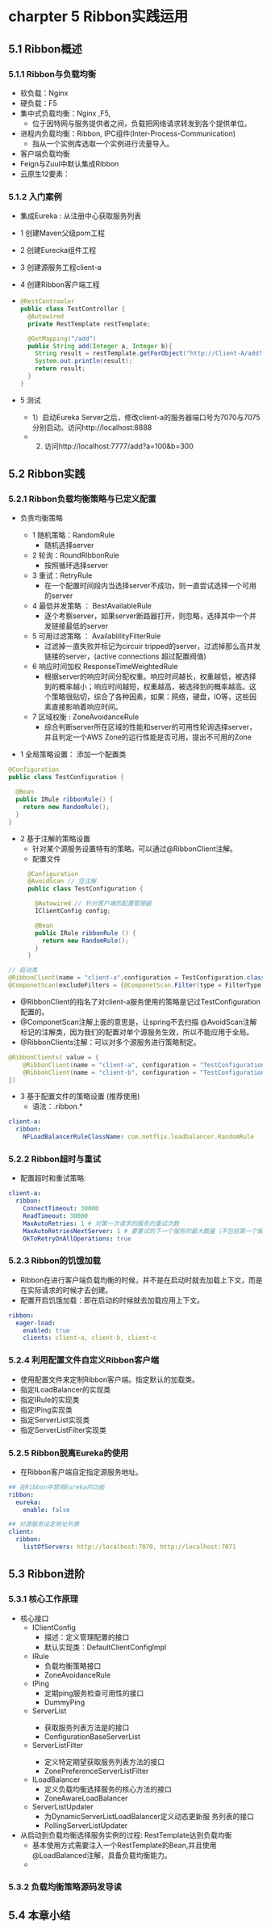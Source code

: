 # charpter 5 Ribbon实践运用

## 5.1 Ribbon概述

### 5.1.1 Ribbon与负载均衡

- 软负载：Nginx
- 硬负载：F5
- 集中式负载均衡：Nginx ,F5,
  - 位于因特网与服务提供者之间，负载把网络请求转发到各个提供单位。
- 进程内负载均衡：Ribbon, IPC组件(Inter-Process-Communication)
  - 指从一个实例库选取一个实例进行流量导入。
- 客户端负载均衡
- Feign与Zuul中默认集成Ribbon
- 云原生12要素：

### 5.1.2 入门案例

- 集成Eureka : 从注册中心获取服务列表

- 1 创建Maven父级pom工程

- 2 创建Eurecka组件工程

- 3 创建源服务工程client-a

- 4 创建Ribbon客户端工程

- ```java
  @RestControoler
  public class TestController {
    @Autowired
    private RestTemplate restTemplate;

    @GetMapping("/add")
    public String add(Integer a, Integer b){
      String result = restTemplate.getForObject("http://Client-A/add?a=" + a + "&b=" + b, String.class);
      System.out.println(result);
      return result;
    }
  }
  ```

- 5 测试

  - 1）启动Eureka Server之后，修改client-a的服务器端口号为7070与7075分别启动。访问http://localhost:8888
  - 2) 访问http://localhost:7777/add?a=100&b=300

## 5.2 Ribbon实践

### 5.2.1 Ribbon负载均衡策略与已定义配置

- 负责均衡策略
  - 1 随机策略：RandomRule
    - 随机选择server
  - 2 轮询：RoundRibbonRule
    - 按照循环选择server
  - 3 重试：RetryRule
    - 在一个配置时间段内当选择server不成功，则一直尝试选择一个可用的server
  - 4 最低并发策略 ： BestAvailableRule
    - 逐个考察server，如果server断路器打开，则忽略，选择其中一个并发链接最低的server
  - 5 可用过滤策略 ： AvailablilityFilterRule
    - 过滤掉一直失败并标记为circuir tripped的server，过滤掉那么高并发链接的server，(active connections 超过配置阀值)
  - 6 响应时间加权 ResponseTimeWeightedRule
    - 根据server的响应时间分配权重。响应时间越长，权重越低，被选择到的概率越小；响应时间越短，权重越高，被选择到的概率越高。这个策略很贴切，综合了各种因素，如果：网络，硬盘，IO等，这些因素直接影响着响应时间。
  - 7 区域权衡 : ZoneAvoidanceRule
    - 综合判断server所在区域的性能和server的可用性轮询选择server，并且判定一个AWS Zone的运行性能是否可用，提出不可用的Zone

- 1 全局策略设置： 添加一个配置类

```java
@Configuration
public class TestConfiguration {

  @Bean
  public IRule ribbonRule() {
    return new RandomRule();
  }
}
```
- 2 基于注解的策略设置
  - 针对某个源服务设置特有的策略。可以通过@RibbonClient注解。
  - 配置文件
  ```java
    @Configuration
    @AvoidScan // 空注解
    public class TestConfiguration {

      @Autowired // 针对客户端的配置管理器
      IClientConfig config;

      @Bean
      public IRule ribbonRule () {
        return new RandomRule();
      }
    }

  ```
```java
// 启动类
@RibbonClient(name = "client-a",configuration = TestConfiguration.class)
@ComponetScan(excludeFilters = {@ComponetScan.Filter(type = FilterType.ANNOTATION, value = {AvoidScan.class})})
```
  - @RibbonClient的指名了对client-a服务使用的策略是记过TestConfiguration配置的。
  - @ComponetScan注解上面的意思是，让spring不去扫描 @AvoidScan注解标记的注解类，因为我们的配置对单个源服务生效，所以不能应用于全局。
  - @RibbonClients注解：可以对多个源服务进行策略制定。
```java
@RibbonClients( value = {
    @RibbonClient(name = "client-a", configuration = "TestConfiguration.class"),
    @RibbonClient(name = "client-b", configuration = "TestConfiguration.class")
})
```

- 3 基于配置文件的策略设置 (推荐使用)
  - 语法：<client name>.ribbon.*
```yml
client-a:
  ribbon:
    NFLoadBalancerRuleClassName: com.netflix.loadbalancer.RandomRule
```

### 5.2.2 Ribbon超时与重试
- 配置超时和重试策略:
```yml
client-a:
  ribbon:
    ConnectTimeout: 30000
    ReadTimeout: 30000
    MaxAutoRetries: 1 # 对第一次请求的服务的重试次数
    MaxAutoRetriesNextServer: 1 # 要重试的下一个服务的最大数量（不包括第一个服务）
    OkToRetryOnAllOperations: true
```

### 5.2.3 Ribbon的饥饿加载
- Ribbon在进行客户端负载均衡的时候，并不是在启动时就去加载上下文，而是在实际请求的时候才去创建。
- 配置开启饥饿加载：即在启动的时候就去加载应用上下文。
```yml
ribbon:
  eager-load:
    enabled: true
    clients: client-a, client-b, client-c
```

### 5.2.4 利用配置文件自定义Ribbon客户端
- 使用配置文件来定制Ribbon客户端。指定默认的加载类。
- 指定ILoadBalancer的实现类
- 指定IRule的实现类
- 指定IPing实现类
- 指定ServerList实现类
- 指定ServerListFilter实现类

### 5.2.5 Ribbon脱离Eureka的使用
- 在Ribbon客户端自定指定源服务地址。
```yml
## 在Ribbon中禁用Eureka的功能
ribbon:
  eureka:
    enable: false

## 对源服务设定地址列表
client:
  ribbon:
    listOfServers: http://localhost:7070, http://localhost:7071
```

## 5.3 Ribbon进阶

### 5.3.1 核心工作原理
- 核心接口
  - IClientConfig
    - 描述：定义管理配置的接口
    - 默认实现类：DefaultClientConfigImpl
  - IRule
    - 负载均衡策略接口
    - ZoneAvoidanceRule
  - IPing
    - 定期ping服务检查可用性的接口
    - DummyPing
  - ServerList<Server>
    - 获取服务列表方法是的接口
    - ConfigurationBaseServerList
  - ServerListFilter<Server>
    - 定义特定期望获取服务列表方法的接口
    - ZonePreferenceServerListFilter
  - ILoadBalancer
    - 定义负载均衡选择服务的核心方法的接口
    - ZoneAwareLoadBalancer
  - ServerListUpdater
    - 为DynamicServerListLoadBalancer定义动态更新服
    务列表的接口
    - PollingServerListUpdater
- 从启动到负载均衡选择服务实例的过程: RestTemplate达到负载均衡
  - 基本使用方式需要注入一个RestTemplate的Bean,并且使用@LoadBalanced注解，具备负载均衡能力。
  -
### 5.3.2 负载均衡策略源码发导读



## 5.4 本章小结
